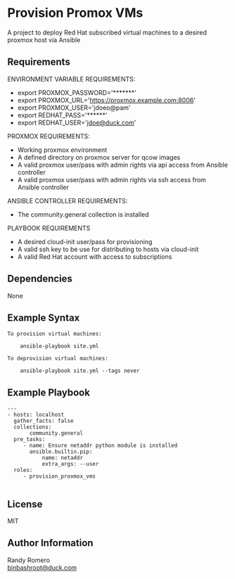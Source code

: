 Provision Promox VMs
=========

A project to deploy Red Hat subscribed virtual machines to a desired proxmox host via Ansible

Requirements
------------
ENVIRONMENT VARIABLE REQUIREMENTS:
- export PROXMOX_PASSWORD='*******'
- export PROXMOX_URL='https://proxmox.example.com:8006'
- export PROXMOX_USER='jdoeo@pam'
- export REDHAT_PASS='******'
- export REDHAT_USER='jdoe@duck.com'

PROXMOX REQUIREMENTS:
- Working proxmox environment
- A defined directory on proxmox server for qcow images 
- A valid proxmox user/pass with admin rights via api access from Ansible controller
- A valid proxmox user/pass with admin rights via ssh access from Ansible controller

ANSIBLE CONTROLLER REQUIREMENTS:
- The community.general collection is installed

PLAYBOOK REQUIREMENTS
- A desired cloud-init user/pass for provisioning
- A valid ssh key to be use for distributing to hosts via cloud-init
- A valid Red Hat account with access to subscriptions

Dependencies
------------

None

Example Syntax 
----------------

```
To provision virtual machines:

    ansible-playbook site.yml

To deprovision virtual machines:

    ansible-playbook site.yml --tags never 

```

Example Playbook 
----------------

```
---
- hosts: localhost
  gather_facts: false
  collections:
       community.general
  pre_tasks:
     - name: Ensure netaddr python module is installed
       ansible.builtin.pip:
           name: netaddr
           extra_args: --user 
  roles:
     - provision_proxmox_vms


```

License
-------

MIT

Author Information
------------------

Randy Romero  
binbashroot@duck.com


